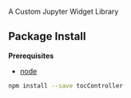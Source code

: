 A Custom Jupyter Widget Library

Package Install
---------------

**Prerequisites**
- [node](http://nodejs.org/)

```bash
npm install --save tocController
```
